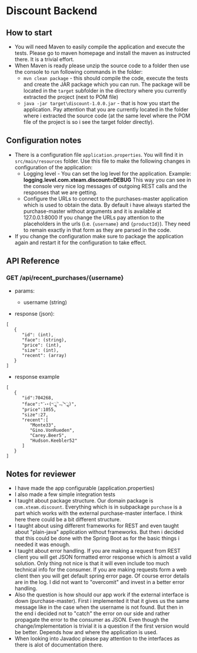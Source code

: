 # Discount Backend

## How to start

- You will need Maven to easily compile the application and execute the tests.
Please go to maven homepage and install the maven as instructed there. It is a trivial effort.
- When Maven is ready please unzip the source code to a folder then use the console to run
following commands in the folder:
    - `mvn clean package` - this should compile the code, execute the tests and create the
    JAR package which you can run. The package will be located in the `target` subfolder
    in the directory where you currently extracted the project (next to POM file)
    - `java -jar target\discount-1.0.0.jar` - that is how you start the application.
    Pay attention that you are currently located in the folder where i extracted the source code
    (at the same level where the POM file of the project is so i see the target folder directly).

## Configuration notes

- There is a configuration file `application.properties`. You will find it in `src/main/resources` folder. Use this file
to make the following changes in configuration of the application:
    - Logging level - You can set the log level for the application. Example: 
    **logging.level.com.xteam.discount=DEBUG** This way you can see in the console very nice log messages of outgoing
    REST calls and the responses that we are getting.
    - Configure the URLs to connect to the purchases-master application which is used to obtain the data. By default
    i have always started the purchase-master without arguments and it is available at 127.0.0.1:8000
    If you change the URLs pay attention to the placeholders in the urls (i.e. `{username}` and `{productId}`). They
    need to remain exactly in that form as they are parsed in the code.
- If you change the configuration make sure to package the application again and restart it for the configuration
to take effect.

## API Reference

### GET /api/recent_purchases/{username}

- params:
  - username (string)

- response (json):

```
[
   {
      "id": (int),
      "face": (string),
      "price": (int),
      "size": (int),
      "recent": (array)
   }
]
```

- response example
```
[
   {
      "id":704268,
      "face":"ॱ॰⋆(˶ॢ‾᷄﹃‾᷅˵ॢ)",
      "price":1055,
      "size":27,
      "recent":[
         "Monte33",
         "Gino.VonRueden",
         "Carey.Beer5",
         "Hudson.Keebler52"
      ]
   }
]
```

## Notes for reviewer

- I have made the app configurable (application.properties)
- I also made a few simple integration tests
- I taught about package structure. Our domain package is `com.xteam.discount`. Everything which is in subpackage 
`purchase` is a part which works with the external purchase-master interface. I think here there could be a bit 
different structure.
- I taught about using different frameworks for REST and even taught about "plain-java" application without frameworks.
But then i decided that this could be done with the Spring Boot as for the basic things i needed it was enough.
- I taught about error handling. If you are making a request from REST client you will get JSON formatted error
response which is almost a valid solution. Only thing not nice is that it will even include too much technical
info for the consumer. If you are making requests form a web client then you will get default spring error page.
Of course error details are in the log. I did not want to "overcomit" and invest in a better error handling.
- Also the question is how should our app work if the external interface is down (purchase-master). First i implemented
it that it gives us the same message like in the case when the username is not found. But then in the end i decided
not to "catch" the error on our side and rather propagate the error to the consumer as JSON.
Even though the change/implementation is trivial it is a question if the first version would be better. Depends how and
where the application is used.
- When looking into Javadoc please pay attention to the interfaces as there is alot of documentation there.